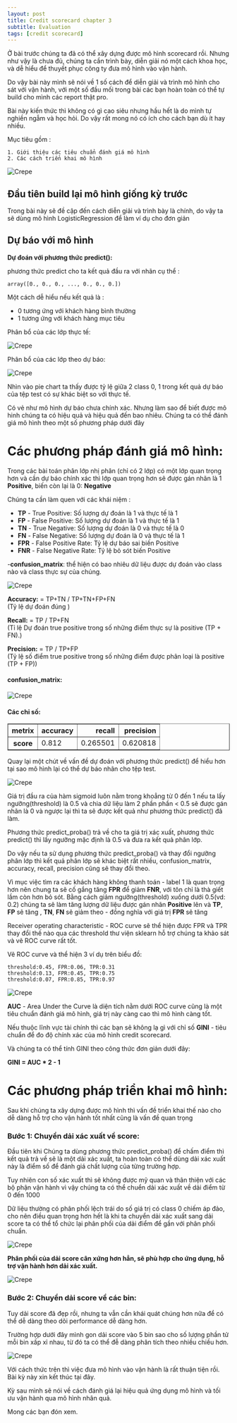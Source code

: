 ```yaml
---
layout: post
title: Credit scorecard chapter 3
subtitle: Evaluation
tags: [credit scorecard]
---
```


Ở bài trước chúng ta đã có thể xây dựng được mô hình scorecard rồi. Nhưng như vậy là chưa đủ, chúng ta cần trình bày, diễn giải nó một cách khoa học, và dễ hiểu để thuyết phục công ty đưa mô hình vào vận hành.

Do vậy bài này mình sẽ nói về 1 số cách để diễn giải và trình mô hình cho sát với vận hành, với một số đầu mối trong bài các bạn hoàn toàn có thể tự build cho mình các report thật pro. 

Bài này kiến thức thì không có gì cao siêu nhưng hầu hết là do mình tự nghiền ngẫm và học hỏi. Do vậy rất mong nó có ích cho cách bạn dù ít hay nhiều.

Mục tiêu gồm :

    1. Giới thiệu các tiêu chuẩn đánh giá mô hình
    2. Các cách triển khai mô hình 


![Crepe](https://raw.githubusercontent.com/minmax49/minmax49.github.io/master/img/scorecard_chapter3_intro.png)





## Đầu tiên build lại mô hình giống kỳ trước


Trong bài này sẽ đề cập đến cách diễn giải và trình bày là chính, do vậy ta sẽ dùng mô hình LogisticRegression để làm ví dụ cho đơn giản




## Dự báo với mô hình


**Dự đoán với phương thức predict():**

phương thức predict cho ta kết quả đầu ra với nhãn cụ thể :

    array([0., 0., 0., ..., 0., 0., 0.])

Một cách dễ hiểu nếu kết quả là :
 - 0 tương ứng với khách hàng bình thường
 - 1 tương ứng với khách hàng mục tiêu

    

Phân bổ của các lớp thực tế:



![Crepe](https://raw.githubusercontent.com/minmax49/minmax49.github.io/master/img/scorecard_chapter3_0.png)




Phân bổ của các lớp theo dự báo:



![Crepe](https://raw.githubusercontent.com/minmax49/minmax49.github.io/master/img/scorecard_chapter3_1.png)



Nhìn vào pie chart ta thấy được tỷ lệ giữa 2 class 0, 1 trong kết quả dự báo của tệp test có sự khác biệt so với thực tế. 

Có vẻ như mô hình dự báo chưa chính xác. Nhưng làm sao để biết được mô hinh chúng ta có hiệu quả và hiệu quả đến bao nhiêu. Chúng ta có thể đánh giá mô hình theo một số phương pháp dưới đây


# Các phương pháp đánh giá mô hình:


Trong các bài toán phân lớp nhị phân (chỉ có 2 lớp) có một lớp quan trọng hơn và cần dự báo chính xác thì lớp quan trọng hơn sẽ được gán nhãn là 1  **Positive**, biến còn lại là 0: **Negative**



Chúng ta cần làm quen với các khái niệm :

- **TP** - True Positive: Số lượng dự đoán là 1 và thực tế là 1 
- **FP** - False Positive: Số lượng dự đoán là 1 và thực tế là 1 
- **TN** - True Negative: Số lượng dự đoán là 0 và thực tế là 0 
- **FN** - False Negative: Số lượng dự đoán là 0 và thực tế là 1 
- **FPR** - False Positive Rate: Tỷ lệ dự báo sai biến Positive
- **FNR** - False Negative Rate: Tỷ lệ bỏ sót biến Positive

-**confusion_matrix**: thể hiện có bao nhiêu dữ liệu được dự đoán vào class nào và class thực sự của chúng.



![Crepe](https://raw.githubusercontent.com/minmax49/minmax49.github.io/master/img/scorecard_chapter3_confusion.png)



**Accuracy:** = TP+TN / TP+TN+FP+FN  
    (Tỷ lệ dự đoán đúng )

**Recall:** = TP / TP+FN  
    (Tỉ lệ Dự đoán true positive trong số những điểm thực sự là positive (TP + FN).)

**Precision:** = TP / TP+FP  
    (Tỷ lệ số điểm true positive trong số những điểm được phân loại là positive (TP + FP))



#### confusion_matrix:



![Crepe](https://raw.githubusercontent.com/minmax49/minmax49.github.io/master/img/scorecard_chapter3_2.png)




#### Các chỉ số:



<div>
<style scoped>
    .dataframe tbody tr th:only-of-type {
        vertical-align: middle;
    }

    .dataframe tbody tr th {
        vertical-align: top;
    }

    .dataframe thead th {
        text-align: right;
    }
</style>
<table border="1" class="dataframe">
  <thead>
    <tr style="text-align: right;">
      <th>metrix</th>
      <th>accuracy</th>
      <th>recall</th>
      <th>precision</th>
    </tr>
  </thead>
  <tbody>
    <tr>
      <th>score</th>
      <td>0.812</td>
      <td>0.265501</td>
      <td>0.620818</td>
    </tr>
  </tbody>
</table>
</div>



Quay lại một chút về vấn đề dự đoán với phương thức predict() để hiểu hơn tại sao mô hình lại có thể dự báo nhãn cho tệp test. 




![Crepe](https://raw.githubusercontent.com/minmax49/minmax49.github.io/master/img/scorecard_chapter3_3.png)




Giá trị đầu ra của hàm sigmoid luôn nằm trong khoẳng từ 0 đến 1 nếu ta lấy ngưỡng(threshold) là 0.5 và chia dữ liệu làm 2 phần 
phần < 0.5 sẽ được gán nhãn là 0 và ngược lại thì ta sẽ được kết quả như phương thức predict() đã làm.

Phương thức predict_proba() trả về cho ta giá trị xác xuất, phương thức predict() thì lấy ngưỡng mặc định là 0.5 và đưa ra kết quả phân lớp.

Do vậy nếu ta sử dụng phương thức predict_proba() và thay đổi ngưỡng phân lớp thì kết quả phân lớp sẽ khác biệt rất nhiều, confusion_matrix, accuracy, recall, precision cũng sẽ thay đổi theo. 

Vì mục việc tìm ra các khách hàng không thanh toán - label 1 là quan trọng hơn nên chung ta sẽ cố gắng tăng **FPR** để giảm **FNR**, với tôn chỉ là thà giết lầm còn hơn bỏ sót. Bằng cách giảm ngưỡng(threshold) xuống dưới 0.5(vd: 0.2) chúng ta sẽ làm tăng lượng dữ liệu được gán nhãn **Positive** lên và **TP**, **FP** sẽ tăng , **TN**, **FN** sẽ giảm theo - đồng nghĩa với giá trị **FPR** sẽ tăng

Receiver operating characteristic - ROC curve sẽ thể hiện được FPR và TPR thay đổi thế nào qua các threshold thư viện sklearn 
hỗ trợ chúng ta khảo sát và vẽ ROC curve rất tốt.



Vẽ ROC curve và thể hiện 3 ví dụ trên biểu đồ:

    threshold:0.45, FPR:0.06, TPR:0.31
    threshold:0.13, FPR:0.45, TPR:0.75
    threshold:0.07, FPR:0.85, TPR:0.97



![Crepe](https://raw.githubusercontent.com/minmax49/minmax49.github.io/master/img/scorecard_chapter3_4.png)



**AUC** - Area Under the Curve là diện tích nằm dưới ROC curve cũng là một tiêu chuẩn đánh giá mô hình, giá trị này càng cao thì mô hình càng tốt. 

Nếu thuộc lĩnh vực tài chính thì các bạn sẽ không lạ gì với chỉ số **GINI** - tiêu chuẩn để đo độ chính xác của mô hình credit scorecard.

Và chúng ta có thể tính GINI theo công thức đơn giản dưới đây:

**GINI = AUC * 2 - 1**


# Các phương pháp triển khai mô hình:

Sau khi chúng ta xây dựng được mô hình thì vấn đề triển khai thế nào cho dễ dàng hỗ trợ cho vận hành tốt nhất cũng là vấn đề quan trọng


### Bước 1:  Chuyển dải xác xuất về score:

Đầu tiên khi Chúng ta dùng phương thức predict_proba() để chấm điểm thì kết quả trả về sẽ là một dải xác xuất, ta hoàn toàn có thể dùng dải xác xuất này là điểm số để đánh giá chất lượng của từng trường hợp. 

Tuy nhiên con số xác xuất thì sẽ không được mỹ quan và thân thiện với các bộ phận vận hành vì vậy chúng ta có thể chuển dải xác xuất về dải điểm từ 0 đến 1000

Dữ liệu thường có phân phối lệch trái do số giá trị có class 0 chiếm áp đảo, cho nên điều quan trọng hơn hết là khi ta chuyển dải xác xuất sang dải score ta có thể tổ chức lại phân phối của dải điểm để gần với phân phối chuẩn.




![Crepe](https://raw.githubusercontent.com/minmax49/minmax49.github.io/master/img/scorecard_chapter3_5.png)



**Phân phối của dải score cân xứng hơn hẳn, sẽ phù hợp cho ứng dụng, hỗ trợ vận hành hơn dải xác xuất.**




![Crepe](https://raw.githubusercontent.com/minmax49/minmax49.github.io/master/img/scorecard_chapter3_6.png)




### Bước 2: Chuyển dải score về các bin:

Tuy dải score đã đẹp rồi, nhưng ta vẫn cần khái quát chúng hơn nữa để có thể dễ dàng theo dõi performance dễ dàng hơn. 

Trường hợp dưới đây mình gon dải score vào 5 bin sao cho số lượng phần tử mỗi bin xấp xỉ nhau, từ đó ta có thể đễ dàng phân tích theo nhiều chiều hơn.





![Crepe](https://raw.githubusercontent.com/minmax49/minmax49.github.io/master/img/scorecard_chapter3_7.png)



Với cách thức trên thì việc đưa mô hình vào vận hành là rất thuận tiện rồi. Bài kỳ này xin kết thúc tại đây. 

Kỳ sau mình sẽ nói về cách đánh giá lại hiệu quả ứng dụng mô hình và tối ưu vận hành qua mô hình nhân quả.

Mong các bạn đón xem.
